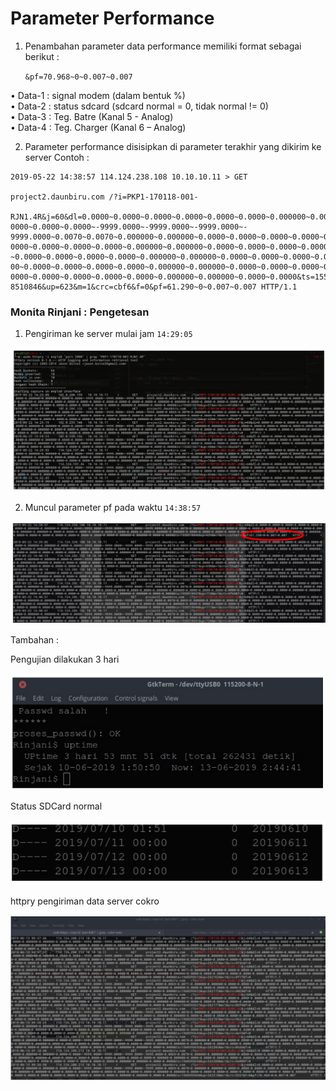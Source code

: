 # Parameter Performance

1.  Penambahan parameter data performance memiliki format sebagai berikut :

    `&pf=70.968~0~0.007~0.007`

• Data-1 : signal modem (dalam bentuk %)<br>
• Data-2 : status sdcard (sdcard normal = 0, tidak normal != 0)<br>
• Data-3 : Teg. Batre (Kanal 5 - Analog)<br>
• Data-4 : Teg. Charger (Kanal 6 – Analog)<br>

2. Parameter performance disisipkan di parameter terakhir yang dikirim ke server
   Contoh :

```
2019-05-22 14:38:57 114.124.238.108 10.10.10.11 > GET

project2.daunbiru.com /?i=PKP1-170118-001-

RJN1.4R&j=60&dl=0.0000~0.0000~0.0000~0.0000~0.0000~0.0000~0.000000~0.00
0000~0.0000~0.0000~-9999.0000~-9999.0000~-9999.0000~-
9999.0000~0.0070~0.0070~0.000000~0.000000~0.0000~0.0000~0.0000~0.0000~0.
0000~0.0000~0.0000~0.0000~0.000000~0.000000~0.0000~0.0000~0.0000~0.0000
~0.0000~0.0000~0.0000~0.0000~0.000000~0.000000~0.0000~0.0000~0.0000~0.00
00~0.0000~0.0000~0.0000~0.0000~0.000000~0.000000~0.0000~0.0000~0.0000~0.
0000~0.0000~0.0000~0.0000~0.0000~0.000000~0.000000~0.0000~0.0000&ts=155
8510846&up=623&m=1&crc=cbf6&f=0&pf=61.290~0~0.007~0.007 HTTP/1.1
```

### Monita Rinjani : Pengetesan

1. Pengiriman ke server mulai jam `14:29:05`

![](media/pp.png)

2. Muncul parameter pf pada waktu `14:38:57`

![](media/pp1.png)

Tambahan :

Pengujian dilakukan 3 hari

![](media/pp2.png)

Status SDCard normal

![](media/pp3.png)

httpry pengiriman data server cokro

![](media/pp4.png)

